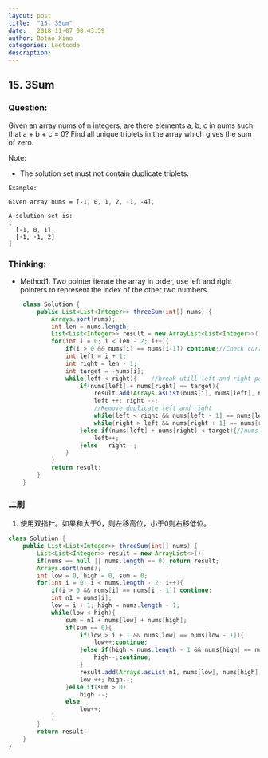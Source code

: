 ```yaml
---
layout: post
title:  "15. 3Sum"
date:   2018-11-07 08:43:59
author: Botao Xiao
categories: Leetcode
description:
---
```

## 15. 3Sum

### Question:
Given an array nums of n integers, are there elements a, b, c in nums such that a + b + c = 0? Find all unique triplets in the array which gives the sum of zero.

Note:

* The solution set must not contain duplicate triplets.

```
Example:

Given array nums = [-1, 0, 1, 2, -1, -4],

A solution set is:
[
  [-1, 0, 1],
  [-1, -1, 2]
]
```

### Thinking:
* Method1: Two pointer
iterate the array in order, use left and right pointers to represent the index of the other two numbers.
```Java
	class Solution {
	    public List<List<Integer>> threeSum(int[] nums) {
	        Arrays.sort(nums);
	        int len = nums.length;
	        List<List<Integer>> result = new ArrayList<List<Integer>>();
	        for(int i = 0; i < len - 2; i++){
	            if(i > 0 && nums[i] == nums[i-1]) continue;//Check current and previous, if duplicate, skip.
	            int left = i + 1;
	            int right = len - 1;
	            int target = -nums[i];
	            while(left < right){	//break utill left and right pointer superpose.
	                if(nums[left] + nums[right] == target){
	                    result.add(Arrays.asList(nums[i], nums[left], nums[right]));
	                    left ++; right --;
	                    //Remove duplicate left and right
	                    while(left < right && nums[left - 1] == nums[left])    left++;
	                    while(right > left && nums[right + 1] == nums[right])    right--;
	                }else if(nums[left] + nums[right] < target){//nums is in order
	                    left++;
	                }else   right--;
	            }
	        }
	        return result;
	    }
	}
```

### 二刷
1. 使用双指针。如果和大于0，则左移高位，小于0则右移低位。

```Java
class Solution {
    public List<List<Integer>> threeSum(int[] nums) {
        List<List<Integer>> result = new ArrayList<>();
        if(nums == null || nums.length == 0) return result;
        Arrays.sort(nums);
        int low = 0, high = 0, sum = 0;
        for(int i = 0; i < nums.length - 2; i++){
            if(i > 0 && nums[i] == nums[i - 1]) continue;
            int n1 = nums[i];
            low = i + 1; high = nums.length - 1;
            while(low < high){
                sum = n1 + nums[low] + nums[high];
                if(sum == 0){
                    if(low > i + 1 && nums[low] == nums[low - 1]){
                        low++;continue;
                    }else if(high < nums.length - 1 && nums[high] == nums[high + 1]){
                        high--;continue;
                    }
                    result.add(Arrays.asList(n1, nums[low], nums[high]));
                    low ++; high--;
                }else if(sum > 0)
                    high --;
                else
                    low++;
            }
        }
        return result;
    }
}
```

